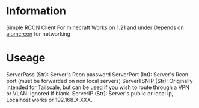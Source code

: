 # Information
  Simple RCON Client For minecraft
  Works on 1.21 and under
  Depends on [aiomcrcon](https://pypi.org/project/aio-mc-rcon/) for networking
# Useage
  ServerPass (Str): Server's Rcon password
  ServerPort (Int): Server's Rcon port (must be forwarded on non local servers)
  ServerTSNIP (Str): Originally intended for Tailscale, but can be used if you wish to route through a VPN or VLAN. Ignored If blank.
  ServerIP (Str): Server's public or local ip, Localhost works or 192.168.X.XXX.
